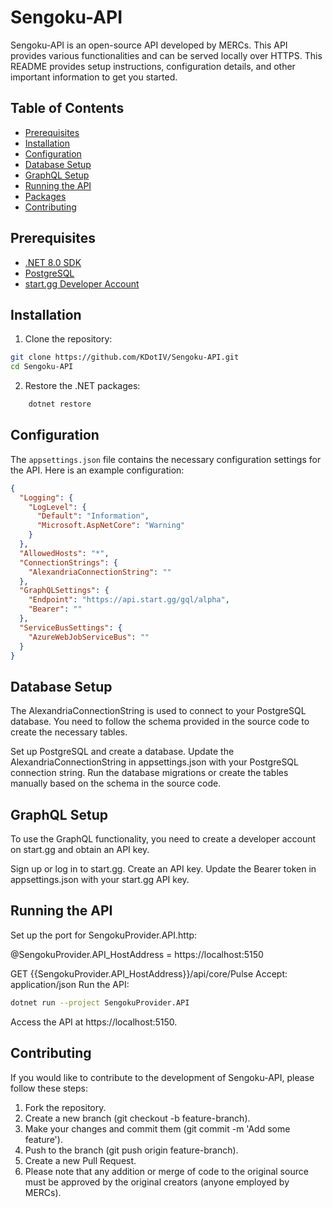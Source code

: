 # Sengoku-API

Sengoku-API is an open-source API developed by MERCs. This API provides various functionalities and can be served locally over HTTPS. This README provides setup instructions, configuration details, and other important information to get you started.

## Table of Contents
- [Prerequisites](#prerequisites)
- [Installation](#installation)
- [Configuration](#configuration)
- [Database Setup](#database-setup)
- [GraphQL Setup](#graphql-setup)
- [Running the API](#running-the-api)
- [Packages](#packages)
- [Contributing](#contributing)

## Prerequisites
- [.NET 8.0 SDK](https://dotnet.microsoft.com/download/dotnet/8.0)
- [PostgreSQL](https://www.postgresql.org/download/)
- [start.gg Developer Account](https://developer.start.gg/)

## Installation
1. Clone the repository:
```bash
git clone https://github.com/KDotIV/Sengoku-API.git
cd Sengoku-API
```

2. Restore the .NET packages:
```bash
    dotnet restore
```

## Configuration
The `appsettings.json` file contains the necessary configuration settings for the API. Here is an example configuration:

```json
{
  "Logging": {
    "LogLevel": {
      "Default": "Information",
      "Microsoft.AspNetCore": "Warning"
    }
  },
  "AllowedHosts": "*",
  "ConnectionStrings": {
    "AlexandriaConnectionString": ""
  },
  "GraphQLSettings": {
    "Endpoint": "https://api.start.gg/gql/alpha",
    "Bearer": ""
  },
  "ServiceBusSettings": {
    "AzureWebJobServiceBus": ""
  }
}
```

## Database Setup
The AlexandriaConnectionString is used to connect to your PostgreSQL database. You need to follow the schema provided in the source code to create the necessary tables.

Set up PostgreSQL and create a database.
Update the AlexandriaConnectionString in appsettings.json with your PostgreSQL connection string.
Run the database migrations or create the tables manually based on the schema in the source code.
## GraphQL Setup
To use the GraphQL functionality, you need to create a developer account on start.gg and obtain an API key.

Sign up or log in to start.gg.
Create an API key.
Update the Bearer token in appsettings.json with your start.gg API key.

## Running the API
Set up the port for SengokuProvider.API.http:

@SengokuProvider.API_HostAddress = https://localhost:5150

GET {{SengokuProvider.API_HostAddress}}/api/core/Pulse
Accept: application/json
Run the API:

```bash
dotnet run --project SengokuProvider.API
```
Access the API at https://localhost:5150.

## Contributing
If you would like to contribute to the development of Sengoku-API, please follow these steps:

1. Fork the repository.
2. Create a new branch (git checkout -b feature-branch).
3. Make your changes and commit them (git commit -m 'Add some feature').
4. Push to the branch (git push origin feature-branch).
5. Create a new Pull Request.
6. Please note that any addition or merge of code to the original source must be approved by the original creators (anyone employed by MERCs).
